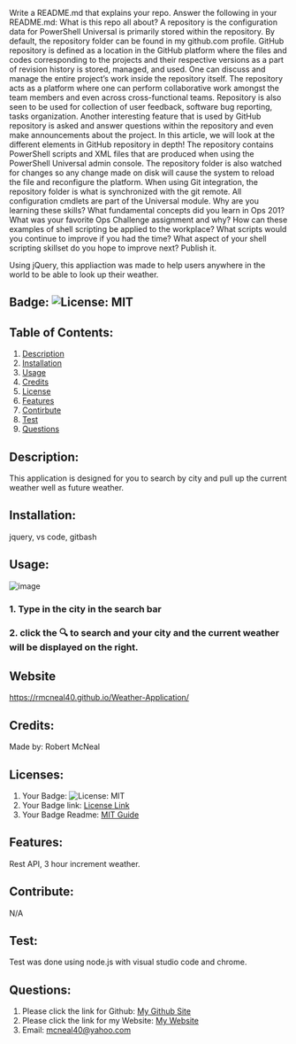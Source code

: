 Write a README.md that explains your repo. Answer the following in your README.md:
What is this repo all about? A repository is the configuration data for PowerShell Universal is primarily stored within the repository. By default, the repository folder can be found in my github.com profile. GitHub repository is defined as a location in the GitHub platform where the files and codes corresponding to the projects and their respective versions as a part of revision history is stored, managed, and used. One can discuss and manage the entire project’s work inside the repository itself. The repository acts as a platform where one can perform collaborative work amongst the team members and even across cross-functional teams. Repository is also seen to be used for collection of user feedback, software bug reporting, tasks organization. Another interesting feature that is used by GitHub repository is asked and answer questions within the repository and even make announcements about the project. In this article, we will look at the different elements in GitHub repository in depth! 
The repository contains PowerShell scripts and XML files that are produced when using the PowerShell Universal admin console. The repository folder is also watched for changes so any change made on disk will cause the system to reload the file and reconfigure the platform. When using Git integration, the repository folder is what is synchronized with the git remote. 
All configuration cmdlets are part of the Universal module.
Why are you learning these skills?
What fundamental concepts did you learn in Ops 201?
What was your favorite Ops Challenge assignment and why?
How can these examples of shell scripting be applied to the workplace?
What scripts would you continue to improve if you had the time?
What aspect of your shell scripting skillset do you hope to improve next?
Publish it.


Using jQuery, this appliaction was made to help users anywhere in the world to be able to look up their weather.  

## Badge: ![License: MIT](https://img.shields.io/badge/License-MIT-yellow.svg)

## Table of Contents:
  1. [Description](#description)
  2. [Installation](#installation)
  3. [Usage](#usage)
  4. [Credits](#credits)
  5. [License](#license)
  6. [Features](#features)
  7. [Contirbute](#contribute)
  8. [Test](#test)
  9. [Questions](#questions)

## Description:
This application is designed for you to search by city and pull up the current weather well as future weather. 

## Installation:
 jquery, vs code, gitbash

## Usage:
![image](https://user-images.githubusercontent.com/66793863/111888116-ad010100-89a7-11eb-8b12-a501c0de95a3.png)

### 1. Type in the city in the search bar
### 2. click the 🔍 to search and your city and the current weather will be displayed on the right. 


## Website
https://rmcneal40.github.io/Weather-Application/

## Credits:
Made by: Robert McNeal

## Licenses:
1. Your Badge: ![License: MIT](https://img.shields.io/badge/License-MIT-yellow.svg)
2. Your Badge link: <a href = "https://opensource.org/licenses/MIT">License Link</a>
3. Your Badge Readme: <a href = "https://gist.github.com/ckib16/8732561535ed766cd6b8">MIT Guide</a>

## Features:
Rest API, 3 hour increment weather. 

## Contribute:
N/A

## Test:
Test was done using node.js with visual studio code and chrome.

## Questions:
1. Please click the link for Github: <a href = "https://github.com/rmcneal40">My Github Site</a>
2. Please click the link for my Website: <a href = "https://github.com/rmcneal40">My Website</a>
3. Email: mcneal40@yahoo.com 

